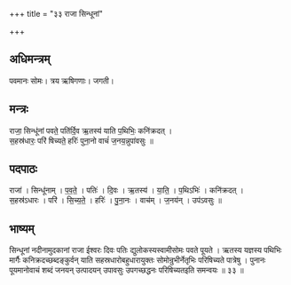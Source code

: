 +++
title = "३३ राजा सिन्धूनां"

+++
## अधिमन्त्रम्
पवमानः सोमः। त्रय ऋषिगणाः। जगती।

## मन्त्रः
राजा॒ सिन्धू॑नां पवते॒ पति॑र्दि॒व ऋ॒तस्य॑ याति प॒थिभिः॒ कनि॑क्रदत् ।  
स॒हस्र॑धारः॒ परि॑ षिच्यते॒ हरिः॑ पुना॒नो वाचं॑ ज॒नय॒न्नुपा॑वसुः ॥

## पदपाठः
राजा॑ । सिन्धू॑नाम् । प॒व॒ते॒ । पतिः॑ । दि॒वः । ऋ॒तस्य॑ । या॒ति॒ । प॒थिऽभिः॑ । कनि॑क्रदत् ।  
स॒हस्र॑ऽधारः । परि॑ । सि॒च्य॒ते॒ । हरिः॑ । पु॒ना॒नः । वाच॑म् । ज॒नय॑न् । उप॑ऽवसुः ॥

## भाष्यम्
सिन्धूनां नदीनामुदकानां राजा ईश्वरः दिवः पतिः द्युलोकस्यस्वामीसोमः पवते पूयते । ऋतस्य यज्ञस्य पथिभिः मार्गैः कनिक्रदच्छब्दङ्कुर्वन् याति सहस्रधारोबहुधारायुक्तः सोमोन्रुभीर्नेतृभिः परिषिच्यते पात्रेषु । पुनानः पूयमानोवाचं शब्दं जनयन् उत्पादयन् उपावसुः उपगच्छद्धनः परिषिच्यतइति समन्वयः ॥ ३३ ॥